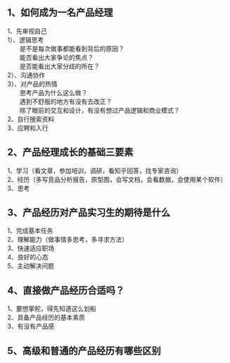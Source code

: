 ## 1、如何成为一名产品经理
1、先审视自己<br/>
1）、逻辑思考<br/>
&emsp;&emsp;是不是每次做事都能看到背后的原因？<br/>
&emsp;&emsp;能否看出大家争论的焦点？<br/>
&emsp;&emsp;是否能看出大家分歧的所在？<br/>
2）、沟通协作<br/>
3）、对产品的热情<br/>
&emsp;&emsp;思考产品为什么这么做？<br/>
&emsp;&emsp;遇到不舒服的地方有没有去改正？<br/>
&emsp;&emsp;除了眼前的交互和设计，有没有想过产品逻辑和商业模式？<br/>
2、自行搜索资料<br/>
3、应聘和入行<br/>

## 2、产品经理成长的基础三要素
1、学习（看文章，参加培训，调研，看知乎回答，找专家咨询）<br/>
2、经历（多写竞品分析报告，原型图，会写文档，会看数据，会使用某个软件）<br/>
3、思考<br/>

## 3、产品经历对产品实习生的期待是什么
1、完成基本任务<br/>
2、理解能力（做事情多思考，多寻求方法）<br/>
3、快速适应职场<br/>
4、良好的心态<br/>
5、主动解决问题<br/>

## 4、直接做产品经历合适吗？
1、要想掌舵，得先知道这么划船<br/>
2、具备产品经历的基本素质<br/>
3、有没有产品感<br/>

## 5、高级和普通的产品经历有哪些区别
